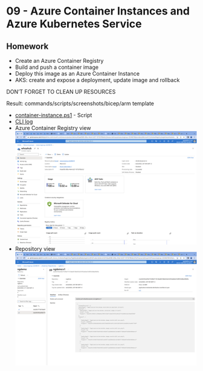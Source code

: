 # 09 - Azure Container Instances and Azure Kubernetes Service

## Homework

- Create an Azure Container Registry
- Build and push a container image
- Deploy this image as an Azure Container Instance
- AKS: create and expose a deployment, update image and rollback

DON’T FORGET TO CLEAN UP RESOURCES

Result: commands/scripts/screenshots/bicep/arm template

- [container-instance.ps1](./container-instance.ps1) - Script
- [CLI log](./container-instance-cli.log)
- Azure Container Registry view ![container-registry-view.png](./container-registry-view.png)
- Repository view ![repository-view.png](./repository-view.png)
  